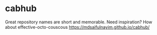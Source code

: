 # cabhub
Great repository names are short and memorable. Need inspiration? How about effective-octo-couscous
https://mdsaifulnayim.github.io/cabhub/
